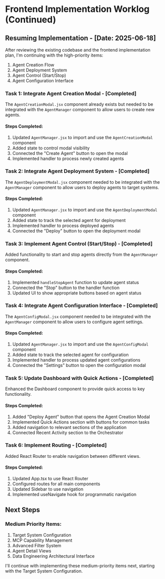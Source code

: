 # Frontend Implementation Worklog (Continued)

## Resuming Implementation - [Date: 2025-06-18]

After reviewing the existing codebase and the frontend implementation plan, I'm continuing with the high-priority items:

1. Agent Creation Flow
2. Agent Deployment System
3. Agent Control (Start/Stop)
4. Agent Configuration Interface

### Task 1: Integrate Agent Creation Modal - [Completed]

The `AgentCreationModal.jsx` component already exists but needed to be integrated with the `AgentManager` component to allow users to create new agents.

#### Steps Completed:
1. Updated `AgentManager.jsx` to import and use the `AgentCreationModal` component
2. Added state to control modal visibility
3. Connected the "Create Agent" button to open the modal
4. Implemented handler to process newly created agents

### Task 2: Integrate Agent Deployment System - [Completed]

The `AgentDeploymentModal.jsx` component needed to be integrated with the `AgentManager` component to allow users to deploy agents to target systems.

#### Steps Completed:
1. Updated `AgentManager.jsx` to import and use the `AgentDeploymentModal` component
2. Added state to track the selected agent for deployment
3. Implemented handler to process deployed agents
4. Connected the "Deploy" button to open the deployment modal

### Task 3: Implement Agent Control (Start/Stop) - [Completed]

Added functionality to start and stop agents directly from the `AgentManager` component.

#### Steps Completed:
1. Implemented `handleStopAgent` function to update agent status
2. Connected the "Stop" button to the handler function
3. Updated UI to show appropriate buttons based on agent status

### Task 4: Integrate Agent Configuration Interface - [Completed]

The `AgentConfigModal.jsx` component needed to be integrated with the `AgentManager` component to allow users to configure agent settings.

#### Steps Completed:
1. Updated `AgentManager.jsx` to import and use the `AgentConfigModal` component
2. Added state to track the selected agent for configuration
3. Implemented handler to process updated agent configurations
4. Connected the "Settings" button to open the configuration modal

### Task 5: Update Dashboard with Quick Actions - [Completed]

Enhanced the Dashboard component to provide quick access to key functionality.

#### Steps Completed:
1. Added "Deploy Agent" button that opens the Agent Creation Modal
2. Implemented Quick Actions section with buttons for common tasks
3. Added navigation to relevant sections of the application
4. Connected Recent Activity section to the Orchestrator

### Task 6: Implement Routing - [Completed]

Added React Router to enable navigation between different views.

#### Steps Completed:
1. Updated App.tsx to use React Router
2. Configured routes for all main components
3. Updated Sidebar to use navigation
4. Implemented useNavigate hook for programmatic navigation

## Next Steps

### Medium Priority Items:
1. Target System Configuration
2. MCP Capability Management
3. Advanced Filter System
4. Agent Detail Views
5. Data Engineering Architectural Interface

I'll continue with implementing these medium-priority items next, starting with the Target System Configuration.